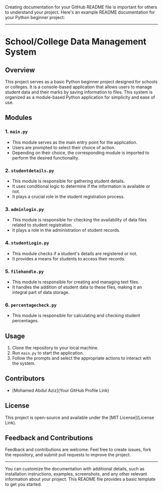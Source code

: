 Creating documentation for your GitHub README file is important for others to understand your project. Here's an example README documentation for your Python beginner project:

---

# School/College Data Management System

## Overview

This project serves as a basic Python beginner project designed for schools or colleges. It is a console-based application that allows users to manage student data and their marks by saving information to files. This system is organized as a module-based Python application for simplicity and ease of use.

## Modules

### 1. `main.py`

- This module serves as the main entry point for the application.
- Users are prompted to select their choice of action.
- Depending on their choice, the corresponding module is imported to perform the desired functionality.

### 2. `studentdetails.py`

- This module is responsible for gathering student details.
- It uses conditional logic to determine if the information is available or not.
- It plays a crucial role in the student registration process.

### 3. `adminlogin.py`

- This module is responsible for checking the availability of data files related to student registration.
- It plays a role in the administration of student records.

### 4. `studentLogin.py`

- This module checks if a student's details are registered or not.
- It provides a means for students to access their records.

### 5. `filehandle.py`

- This module is responsible for creating and managing text files.
- It handles the addition of student data to these files, making it an integral part of data storage.

### 6. `percentagecheck.py`

- This module is responsible for calculating and checking student percentages.

## Usage

1. Clone the repository to your local machine.
2. Run `main.py` to start the application.
3. Follow the prompts and select the appropriate actions to interact with the system.

## Contributors

- [Mohamed Abdul Aziz](Your GitHub Profile Link)

## License

This project is open-source and available under the [MIT License](License Link).

## Feedback and Contributions

Feedback and contributions are welcome. Feel free to create issues, fork the repository, and submit pull requests to improve the project.

---

You can customize the documentation with additional details, such as installation instructions, examples, screenshots, and any other relevant information about your project. This README file provides a basic template to get you started.
